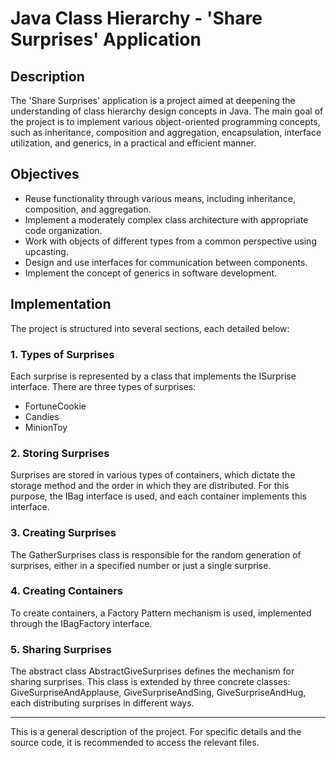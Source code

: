 # Java Class Hierarchy - 'Share Surprises' Application

## Description
The 'Share Surprises' application is a project aimed at deepening the understanding of class hierarchy design concepts in Java. The main goal of the project is to implement various object-oriented programming concepts, such as inheritance, composition and aggregation, encapsulation, interface utilization, and generics, in a practical and efficient manner.

## Objectives
- Reuse functionality through various means, including inheritance, composition, and aggregation.
- Implement a moderately complex class architecture with appropriate code organization.
- Work with objects of different types from a common perspective using upcasting.
- Design and use interfaces for communication between components.
- Implement the concept of generics in software development.

## Implementation
The project is structured into several sections, each detailed below:

### 1. Types of Surprises
Each surprise is represented by a class that implements the ISurprise interface. There are three types of surprises:
- FortuneCookie
- Candies
- MinionToy

### 2. Storing Surprises
Surprises are stored in various types of containers, which dictate the storage method and the order in which they are distributed. For this purpose, the IBag interface is used, and each container implements this interface.

### 3. Creating Surprises
The GatherSurprises class is responsible for the random generation of surprises, either in a specified number or just a single surprise.

### 4. Creating Containers
To create containers, a Factory Pattern mechanism is used, implemented through the IBagFactory interface.

### 5. Sharing Surprises
The abstract class AbstractGiveSurprises defines the mechanism for sharing surprises. This class is extended by three concrete classes: GiveSurpriseAndApplause, GiveSurpriseAndSing, GiveSurpriseAndHug, each distributing surprises in different ways.


--- 

This is a general description of the project. For specific details and the source code, it is recommended to access the relevant files.